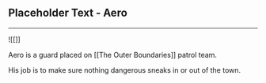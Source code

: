 Placeholder Text - Aero
---

---
![[]]

Aero is a guard placed on [[The Outer Boundaries]] patrol team.

His job is to make sure nothing dangerous sneaks in or out of the town.